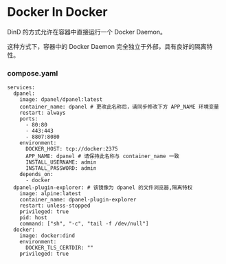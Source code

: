# Docker In Docker

DinD 的方式允许在容器中直接运行一个 Docker Daemon。

这种方式下，容器中的 Docker Daemon 完全独立于外部，具有良好的隔离特性。

### compose.yaml

```
services:
  dpanel:
    image: dpanel/dpanel:latest
    container_name: dpanel # 更改此名称后，请同步修改下方 APP_NAME 环境变量
    restart: always
    ports:
      - 80:80
      - 443:443
      - 8807:8080
    environment:
      DOCKER_HOST: tcp://docker:2375
      APP_NAME: dpanel # 请保持此名称与 container_name 一致
      INSTALL_USERNAME: admin
      INSTALL_PASSWORD: admin
    depends_on:
      - docker
  dpanel-plugin-explorer: # 该镜像为 dpanel 的文件浏览器,隔离特权
    image: alpine:latest
    container_name: dpanel-plugin-explorer
    restart: unless-stopped
    privileged: true
    pid: host
    command: ["sh", "-c", "tail -f /dev/null"]
  docker:
    image: docker:dind
    environment:
      DOCKER_TLS_CERTDIR: ""
    privileged: true 
```
